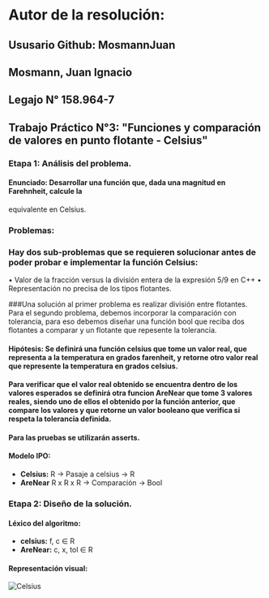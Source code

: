 # **Autor de la resolución:** 

## **Ususario Github:** MosmannJuan

## Mosmann, Juan Ignacio

## **Legajo N°** 158.964-7

## **Trabajo Práctico N°3:** "Funciones y comparación de valores en punto flotante - Celsius"
  
### **Etapa 1: Análisis del problema.**

#### **Enunciado:** Desarrollar una función que, dada una magnitud en Farehnheit, calcule la
equivalente en Celsius. 

### Problemas: 
### Hay dos sub-problemas que se requieren solucionar antes de poder probar e implementar la función Celsius:
• Valor de la fracción versus la división entera de la expresión 5/9 en C++
• Representación no precisa de los tipos flotantes.

###Una solución al primer problema es realizar división entre flotantes. Para el segundo problema, debemos incorporar la comparación con tolerancia, para eso debemos diseñar una función bool que reciba dos flotantes a comparar y un flotante que repesente la tolerancia.

#### Hipótesis: Se definirá una función **celsius** que tome un valor real, que representa a la temperatura en grados farenheit, y retorne otro valor real que represente la temperatura en grados celsius. 
#### Para verificar que el valor real obtenido se encuentra dentro de los valores esperados se definirá otra funcion **AreNear** que tome 3 valores reales, siendo uno de ellos el obtenido por la función anterior, que compare los valores y que retorne un valor booleano que verifica si respeta la tolerancia definida.
#### Para las pruebas se utilizarán asserts.

#### Modelo IPO:
- **Celsius:** R → Pasaje a celsius → R
- **AreNear** R x R x R → Comparación → Bool

### **Etapa 2: Diseño de la solución.**

#### Léxico del algoritmo: 
- **celsius:** f, c ∈ R
- **AreNear:** c, x, tol ∈ R

#### Representación visual:

<p align = "center">
  
![Celsius](https://user-images.githubusercontent.com/63465251/83701544-54ab6f00-a5e0-11ea-91f4-3090d7d0a749.jpg)

</p>

